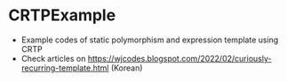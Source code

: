 # CRTPExample
* Example codes of static polymorphism and expression template using CRTP
* Check articles on https://wjcodes.blogspot.com/2022/02/curiously-recurring-template.html (Korean)
